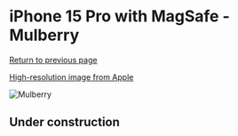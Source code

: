# iPhone 15 Pro with MagSafe - Mulberry

[Return to previous page](/iphone_15)

[High-resolution image from Apple](https://store.storeimages.cdn-apple.com/8756/as-images.apple.com/is/MT4L3?wid=4500&hei=4500&fmt=png)

<div style="width: 500px"><img src="/almost_uncompressed/MT4L3.webp" alt="Mulberry"></div>

## Under construction
